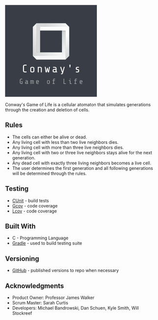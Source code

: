 <img src = "https://github.com/sgcurtis/CS4711/blob/master/Logo.png" width=300 height=300>

Conway's Game of Life is a cellular atomaton that simulates generations through the creation and deletion of cells. 


## Rules
* The cells can either be alive or dead.
* Any living cell with less than two live neighbors dies.
* Any living cell with more than three live neighbors dies.
* Any living cell with two or three live neighbors stays alive for the next generation.
* Any dead cell with exactly three living neighbors becomes a live cell.
* The user determines the first generation and all following generations will be determined through the rules.

## Testing
* [CUnit](http://cunit.sourceforge.net/) - build tests
* [Gcov](https://gcc.gnu.org/onlinedocs/gcc/Gcov.html) - code coverage
* [Lcov](http://ltp.sourceforge.net/coverage/lcov.php) - code coverage

## Built With
* C - Programming Language
* [Gradle](https://gradle.org/) - used to build testing suite

## Versioning
* [GitHub](https://github.com/) - published versions to repo when necessary

## Acknowledgments
* Product Owner: Professor James Walker
* Scrum Master: Sarah Curtis
* Developers: Michael Bandrowski, Dan Schuen, Kyle Smith, Will Stockreef
